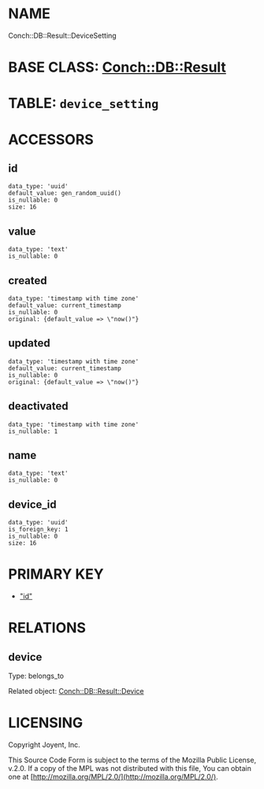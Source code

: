 # NAME

Conch::DB::Result::DeviceSetting

# BASE CLASS: [Conch::DB::Result](../modules/Conch%3A%3ADB%3A%3AResult)

# TABLE: `device_setting`

# ACCESSORS

## id

```
data_type: 'uuid'
default_value: gen_random_uuid()
is_nullable: 0
size: 16
```

## value

```
data_type: 'text'
is_nullable: 0
```

## created

```
data_type: 'timestamp with time zone'
default_value: current_timestamp
is_nullable: 0
original: {default_value => \"now()"}
```

## updated

```
data_type: 'timestamp with time zone'
default_value: current_timestamp
is_nullable: 0
original: {default_value => \"now()"}
```

## deactivated

```
data_type: 'timestamp with time zone'
is_nullable: 1
```

## name

```
data_type: 'text'
is_nullable: 0
```

## device\_id

```
data_type: 'uuid'
is_foreign_key: 1
is_nullable: 0
size: 16
```

# PRIMARY KEY

- ["id"](#id)

# RELATIONS

## device

Type: belongs\_to

Related object: [Conch::DB::Result::Device](../modules/Conch%3A%3ADB%3A%3AResult%3A%3ADevice)

# LICENSING

Copyright Joyent, Inc.

This Source Code Form is subject to the terms of the Mozilla Public License,
v.2.0. If a copy of the MPL was not distributed with this file, You can obtain
one at [http://mozilla.org/MPL/2.0/](http://mozilla.org/MPL/2.0/).

